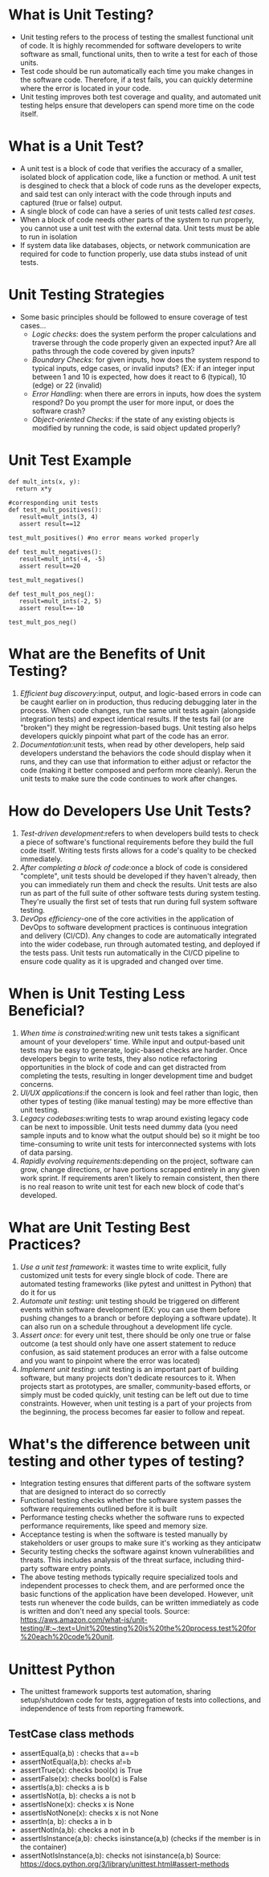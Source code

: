 # What is Unit Testing?
* Unit testing refers to the process of testing the smallest functional unit of code. It is highly recommended for software developers to write software as small, functional units, then to write a test for each of those units.
* Test code should be run automatically each time you make changes in the software code. Therefore, if a test fails, you can quickly determine where the error is located in your code.
* Unit testing improves both test coverage and quality, and automated unit testing helps ensure that developers can spend more time on the code itself.

# What is a Unit Test?
* A unit test is a block of code that verifies the accuracy of a smaller, isolated block of application code, like a function or method. A unit test is desgined to check that a block of code runs as the developer expects, and said test can only interact with the code through inputs and captured (true or false) output.
* A single block of code can have a series of unit tests called _test cases_.
* When a block of code needs other parts of the system to run properly, you cannot use a unit test with the external data. Unit tests must be able to run in isolation
* If system data like databases, objects, or network communication are required for code to function properly, use data stubs instead of unit tests.

 # Unit Testing Strategies
 * Some basic principles should be followed to ensure coverage of test cases...
   * _Logic checks_: does the system perform the proper calculations and traverse through the code properly given an expected input? Are all paths through the code covered by given inputs?
   * _Boundary Checks_: for given inputs, how does the system respond to typical inputs, edge cases, or invalid inputs? (EX: if an integer input between 1 and 10 is expected, how does it react to 6 (typical), 10 (edge) or 22 (invalid)
   * _Error Handling_: when there are errors in inputs, how does the system respond? Do you prompt the user for more input, or does the software crash?
   * _Object-oriented Checks_: if the state of any existing objects is modified by running the code, is said object updated properly?
# Unit Test Example
```
def mult_ints(x, y):
  return x*y

#corresponding unit tests
def test_mult_positives():
   result=mult_ints(3, 4)
   assert result==12

test_mult_positives() #no error means worked properly

def test_mult_negatives():
   result=mult_ints(-4, -5)
   assert result==20

test_mult_negatives()

def test_mult_pos_neg():
   result=mult_ints(-2, 5)
   assert result==-10

test_mult_pos_neg()
```

# What are the Benefits of Unit Testing?
1. _Efficient bug discovery_:input, output, and logic-based errors in code can be caught earlier on in production, thus reducing debugging later in the process. When code changes, run the same unit tests again (alongside integration tests) and expect identical results. If the tests fail (or are "broken") they might be regression-based bugs. Unit testing also helps developers quickly pinpoint what part of the code has an error.
2. _Documentation_:unit tests, when read by other developers, help said developers understand the behaviors the code should display when it runs, and they can use that information to either adjust or refactor the code (making it better composed and perform more cleanly). Rerun the unit tests to make sure the code continues to work after changes.

# How do Developers Use Unit Tests?
1. _Test-driven development_:refers to when developers build tests to check a piece of software's functional requirements before they build the full code itself. Writing tests firsts allows for a code's quality to be checked immediately.
2. _After completing a block of code_:once a block of code is considered "complete", unit tests should be developed if they haven't already, then you can immediately run them and check the results. Unit tests are also run as part of the full suite of other software tests during system testing. They're usually the first set of tests that run during full system software testing.
3. _DevOps efficiency_-one of the core activities in the application of DevOps to software development practices is continuous integration and delivery (CI/CD). Any changes to code are automatically integrated into the wider codebase, run through automated testing, and deployed if the tests pass. Unit tests run automatically in the CI/CD pipeline to ensure code quality as it is upgraded and changed over time.

# When is Unit Testing Less Beneficial?
1. _When time is constrained_:writing new unit tests takes a significant amount of your developers' time. While input and output-based unit tests may be easy to generate, logic-based checks are harder. Once developers begin to write tests, they also notice refactoring opportunities in the block of code and can get distracted from completing the tests, resulting in longer development time and budget concerns.
2. _UI/UX applications_:if the concern is look and feel rather than logic, then other types of testing (like manual testing) may be more effective than unit testing.
3. _Legacy codebases_:writing tests to wrap around existing legacy code can be next to impossible. Unit tests need dummy data (you need sample inputs and to know what the output should be) so it might be too time-consuming to write unit tests for interconnected systems with lots of data parsing.
4. _Rapidly evolving requirements_:depending on the project, software can grow, change directions, or have portions scrapped entirely in any given work sprint. If requirements aren't likely to remain consistent, then there is no real reason to write unit test for each new block of code that's developed.

# What are Unit Testing Best Practices?
1. _Use a unit test framework_: it wastes time to write explicit, fully customized unit tests for every single block of code. There are automated testing frameworks (like pytest and unittest in Python) that do it for us
2. _Automate unit testing_: unit testing should be triggered on different events within software development (EX: you can use them before pushing changes to a branch or before deploying a software update). It can also run on a schedule throughout a development life cycle.
3. _Assert once_: for every unit test, there should be only one true or false outcome (a test should only have one assert statement to reduce confusion, as said statement produces an error with a false outcome and you want to pinpoint where the error was located)
4. _Implement unit testing_: unit testing is an important part of building software, but many projects don't dedicate resources to it. When projects start as prototypes, are smaller, community-based efforts, or simply must be coded quickly, unit testing can be left out due to time constraints. However, when unit testing is a part of your projects from the beginning, the process becomes far easier to follow and repeat.

# What's the difference between unit testing and other types of testing?
* Integration testing ensures that different parts of the software system that are designed to interact do so correctly
* Functional testing checks whether the software system passes the software requirements outlined before it is built
* Performance testing checks whether the software runs to expected performance requirements, like speed and memory size.
* Acceptance testing is when the software is tested manually by stakeholders or user groups to make sure it's working as they anticipatw
* Security testing checks the software against known vulnerabilities and threats. This includes analysis of the threat surface, including third-party software entry points.
* The above testing methods typically require specialized tools and independent processes to check them, and are performed once the basic functions of the application have been developed. However, unit tests run whenever the code builds, can be written immediately as code is written and don't need any special tools.
Source: https://aws.amazon.com/what-is/unit-testing/#:~:text=Unit%20testing%20is%20the%20process,test%20for%20each%20code%20unit.

# Unittest Python
* The unittest framework supports test automation, sharing setup/shutdown code for tests, aggregation of tests into collections, and independence of tests from reporting framework.

## TestCase class methods
* assertEqual(a,b) : checks that a==b
* assertNotEqual(a,b): checks a!=b
* assertTrue(x): checks bool(x) is True
* assertFalse(x): checks bool(x) is False
* assertIs(a,b): checks a is b
* assertIsNot(a, b): checks a is not b
* assertIsNone(x): checks x is None
* assertIsNotNone(x): checks x is not None
* assertIn(a, b): checks a in b
* assertNotIn(a,b): checks a not in b
* assertIsInstance(a,b): checks isinstance(a,b) (checks if the member is in the container)
* assertNotIsInstance(a,b): checks not isinstance(a,b)
Source: https://docs.python.org/3/library/unittest.html#assert-methods
